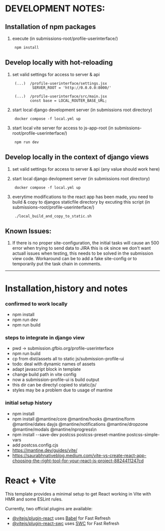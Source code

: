 # DEVELOPMENT NOTES:

## Installation of npm packages

1. execute  (in submissions-root/profile-userinterface/)

        npm install

## Develop locally with hot-reloading

1. set valid settings for access to server & api

        (...)  /profile-userinterface/settings.jsx
                SERVER_ROOT = 'http://0.0.0.0:8000/'

        (...)  /profile-userinterface/src/main.jsx
               const base = LOCAL_ROUTER_BASE_URL; 

2. start local django development server (in submissions root directory)

        docker compose -f local.yml up
3. start local vite server for access to js-app-root (in submissions-root/profile-userinterface/)

        npm run dev

## Develop locally in the context of django views

1. set valid settings for access to server & api (any value should work here)
2. start local django devlopment server (in submissions root directory)

        docker compose -f local.yml up
3. everytime modifications to the react app has been made, you need to build & copy to djangos staticfile directory by
   excuting this script (in submissions-root/profile-userinterface/)

        ./local_build_and_copy_to_static.sh

## Known Issues:

1. If there is no proper site-configuration, the initial tasks will cause an 500 error when trying to send data to JIRA
   this is ok since we don't want actuall issues when testing, this needs to be solved in the submission view code.
   Workaround can be to add a fake site-config or to temporarily put the task chain in comments.

---------------------------------------------------------------------------------

# Installation,history and notes

### confirmed to work locally

- npm install
- npm run dev
- npm run build

### steps to integrate in django view

- pwd -> submission.gfbio.org/profile-userinterface
- npm run build
- cp from dist/assets all to static js/submission-profile-ui
- todo: deal with dynamic names of assets
- adapt javascript block in template
- change build path in vite config
- now a submission-profile-ui is build output
- this dir can be directyl copied to static/js/
- styles may be a problem due to usage of mantine

### initial setup history

- npm install
- npm install @mantine/core @mantine/hooks @mantine/form @mantine/dates dayjs @mantine/notifications @mantine/dropzone
  @mantine/modals @mantine/nprogress\n
- npm install --save-dev postcss postcss-preset-mantine postcss-simple-vars
- add postcss.config.cjs
- https://mantine.dev/guides/vite/
- https://saurabhnativeblog.medium.com/vite-vs-create-react-app-choosing-the-right-tool-for-your-react-js-project-8824411247cd

# React + Vite

This template provides a minimal setup to get React working in Vite with HMR and some ESLint rules.

Currently, two official plugins are available:

- [@vitejs/plugin-react](https://github.com/vitejs/vite-plugin-react/blob/main/packages/plugin-react/README.md)
  uses [Babel](https://babeljs.io/) for Fast Refresh
- [@vitejs/plugin-react-swc](https://github.com/vitejs/vite-plugin-react-swc) uses [SWC](https://swc.rs/) for Fast
  Refresh
